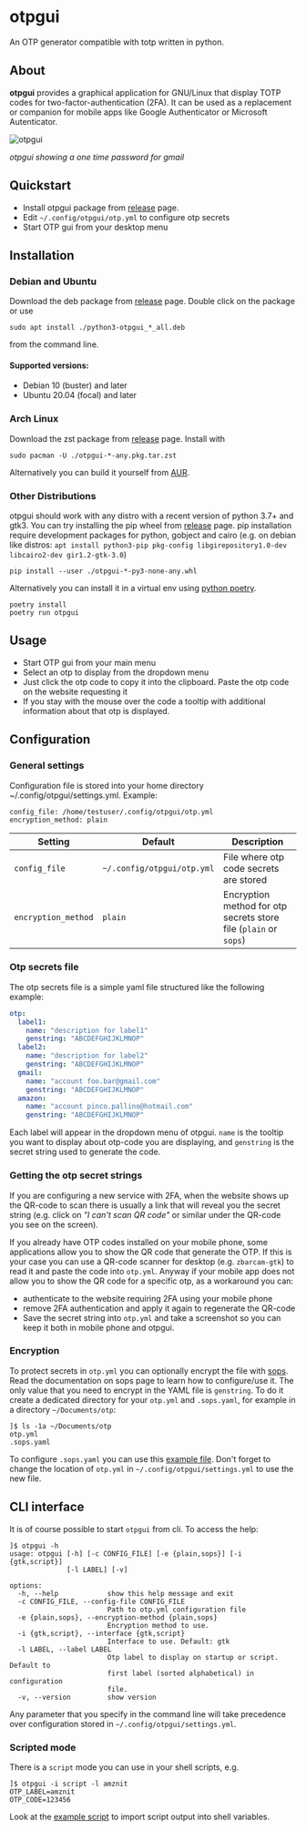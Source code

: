 # otpgui
An OTP generator compatible with totp written in python.

## About

**otpgui** provides a graphical application for GNU/Linux that display TOTP codes for two-factor-authentication (2FA). It can be used as a replacement or companion for mobile apps like Google Authenticator or Microsoft Autenticator.

<p align="center">

![otpgui](https://user-images.githubusercontent.com/20320073/41290428-1fe3d8ba-6e4d-11e8-83c9-530ca252910e.png)

*otpgui showing a one time password for gmail*

</p>

## Quickstart
- Install otpgui package from [release](https://github.com/gianluca-mascolo/otpgui/releases/latest) page.
- Edit `~/.config/otpgui/otp.yml` to configure otp secrets
- Start OTP gui from your desktop menu

## Installation

### Debian and Ubuntu

Download the deb package from [release](https://github.com/gianluca-mascolo/otpgui/releases/latest) page. Double click on the package or use
```
sudo apt install ./python3-otpgui_*_all.deb
```
from the command line.
#### Supported versions:
* Debian 10 (buster) and later
* Ubuntu 20.04 (focal) and later

### Arch Linux

Download the zst package from [release](https://github.com/gianluca-mascolo/otpgui/releases/latest) page. Install with
```
sudo pacman -U ./otpgui-*-any.pkg.tar.zst 
```
Alternatively you can build it yourself from [AUR](https://aur.archlinux.org/packages/otpgui).

### Other Distributions

otpgui should work with any distro with a recent version of python 3.7+ and gtk3. You can try installing the pip wheel from [release](https://github.com/gianluca-mascolo/otpgui/releases/latest) page. pip installation require development packages for python, gobject and cairo (e.g. on debian like distros: `apt install python3-pip pkg-config libgirepository1.0-dev libcairo2-dev gir1.2-gtk-3.0`)
```
pip install --user ./otpgui-*-py3-none-any.whl
```
Alternatively you can install it in a virtual env using [python poetry](https://python-poetry.org/).
```
poetry install
poetry run otpgui
```

## Usage

- Start OTP gui from your main menu
- Select an otp to display from the dropdown menu
- Just click the otp code to copy it into the clipboard. Paste the otp code on the website requesting it
- If you stay with the mouse over the code a tooltip with additional information about that otp is displayed.

## Configuration

### General settings

Configuration file is stored into your home directory ~/.config/otpgui/settings.yml. Example:
```
config_file: /home/testuser/.config/otpgui/otp.yml
encryption_method: plain
```
| Setting             | Default                  | Description |
| ------------------- | ------------------------ | ----------- |
| `config_file`       | `~/.config/otpgui/otp.yml` | File where otp code secrets are stored | 
| `encryption_method` | `plain`                    | Encryption method for otp secrets store file (`plain` or `sops`) |

### Otp secrets file

The otp secrets file is a simple yaml file structured like the following example:
```yaml
otp:
  label1:
    name: "description for label1"
    genstring: "ABCDEFGHIJKLMNOP"
  label2:
    name: "description for label2"
    genstring: "ABCDEFGHIJKLMNOP"
  gmail:
    name: "account foo.bar@gmail.com"
    genstring: "ABCDEFGHIJKLMNOP"
  amazon:
    name: "account pinco.pallino@hotmail.com"
    genstring: "ABCDEFGHIJKLMNOP"
```
Each label will appear in the dropdown menu of otpgui. `name` is the tooltip you want to display about otp-code you are displaying, and `genstring` is the secret string used to generate the code.

### Getting the otp secret strings

If you are configuring a new service with 2FA, when the website shows up the QR-code to scan there is usually a link that will reveal you the secret string (e.g. click on _"I can't scan QR code"_ or similar under the QR-code you see on the screen).

If you already have OTP codes installed on your mobile phone, some applications allow you to show the QR code that generate the OTP. If this is your case you can use a QR-code scanner for desktop  (e.g. `zbarcam-gtk`) to read it and paste the code into `otp.yml`. Anyway if your mobile app does not allow you to show the QR code for a specific otp, as a workaround you can:
- authenticate to the website requiring 2FA using your mobile phone
- remove 2FA authentication and apply it again to regenerate the QR-code
- Save the secret string into `otp.yml` and take a screenshot so you can keep it both in mobile phone and otpgui.

### Encryption

To protect secrets in `otp.yml` you can optionally encrypt the file with [sops](https://github.com/mozilla/sops). Read the documentation on sops page to learn how to configure/use it. The only value that you need to encrypt in the YAML file is `genstring`. To do it create a dedicated directory for your `otp.yml` and `.sops.yaml`, for example in a directory `~/Documents/otp`:
```
]$ ls -1a ~/Documents/otp
otp.yml
.sops.yaml
```
To configure `.sops.yaml` you can use this [example file](examples/sops-example.yml).
Don't forget to change the location of `otp.yml` in `~/.config/otpgui/settings.yml` to use the new file.

## CLI interface

It is of course possible to start `otpgui` from cli. To access the help:
```
]$ otpgui -h
usage: otpgui [-h] [-c CONFIG_FILE] [-e {plain,sops}] [-i {gtk,script}]
              [-l LABEL] [-v]

options:
  -h, --help            show this help message and exit
  -c CONFIG_FILE, --config-file CONFIG_FILE
                        Path to otp.yml configuration file
  -e {plain,sops}, --encryption-method {plain,sops}
                        Encryption method to use.
  -i {gtk,script}, --interface {gtk,script}
                        Interface to use. Default: gtk
  -l LABEL, --label LABEL
                        Otp label to display on startup or script. Default to
                        first label (sorted alphabetical) in configuration
                        file.
  -v, --version         show version
```
Any parameter that you specify in the command line will take precedence over configuration stored in `~/.config/otpgui/settings.yml`.

### Scripted mode
There is a `script` mode you can use in your shell scripts, e.g.
```
]$ otpgui -i script -l amznit
OTP_LABEL=amznit
OTP_CODE=123456
```
Look at the [example script](examples/otp-script-example.sh) to import script output into shell variables.
